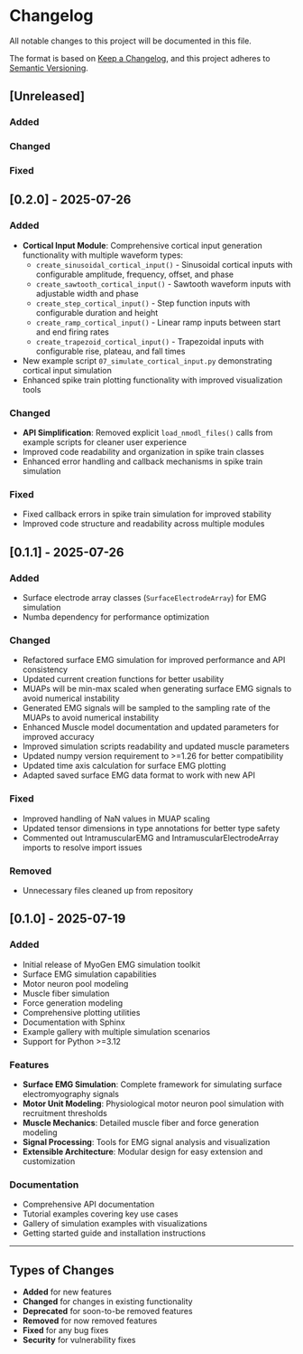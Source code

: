# Changelog

All notable changes to this project will be documented in this file.

The format is based on [Keep a Changelog](https://keepachangelog.com/en/1.0.0/),
and this project adheres to [Semantic Versioning](https://semver.org/spec/v2.0.0.html).

## [Unreleased]

### Added

### Changed

### Fixed

## [0.2.0] - 2025-07-26

### Added
- **Cortical Input Module**: Comprehensive cortical input generation functionality with multiple waveform types:
  - `create_sinusoidal_cortical_input()` - Sinusoidal cortical inputs with configurable amplitude, frequency, offset, and phase
  - `create_sawtooth_cortical_input()` - Sawtooth waveform inputs with adjustable width and phase
  - `create_step_cortical_input()` - Step function inputs with configurable duration and height
  - `create_ramp_cortical_input()` - Linear ramp inputs between start and end firing rates
  - `create_trapezoid_cortical_input()` - Trapezoidal inputs with configurable rise, plateau, and fall times
- New example script `07_simulate_cortical_input.py` demonstrating cortical input simulation
- Enhanced spike train plotting functionality with improved visualization tools

### Changed
- **API Simplification**: Removed explicit `load_nmodl_files()` calls from example scripts for cleaner user experience
- Improved code readability and organization in spike train classes
- Enhanced error handling and callback mechanisms in spike train simulation

### Fixed
- Fixed callback errors in spike train simulation for improved stability
- Improved code structure and readability across multiple modules

## [0.1.1] - 2025-07-26

### Added
- Surface electrode array classes (`SurfaceElectrodeArray`) for EMG simulation
- Numba dependency for performance optimization

### Changed
- Refactored surface EMG simulation for improved performance and API consistency
- Updated current creation functions for better usability
- MUAPs will be min-max scaled when generating surface EMG signals to avoid numerical instability
- Generated EMG signals will be sampled to the sampling rate of the MUAPs to avoid numerical instability
- Enhanced Muscle model documentation and updated parameters for improved accuracy
- Improved simulation scripts readability and updated muscle parameters
- Updated numpy version requirement to >=1.26 for better compatibility
- Updated time axis calculation for surface EMG plotting
- Adapted saved surface EMG data format to work with new API

### Fixed
- Improved handling of NaN values in MUAP scaling
- Updated tensor dimensions in type annotations for better type safety
- Commented out IntramuscularEMG and IntramuscularElectrodeArray imports to resolve import issues

### Removed
- Unnecessary files cleaned up from repository

## [0.1.0] - 2025-07-19

### Added
- Initial release of MyoGen EMG simulation toolkit
- Surface EMG simulation capabilities
- Motor neuron pool modeling
- Muscle fiber simulation
- Force generation modeling
- Comprehensive plotting utilities
- Documentation with Sphinx
- Example gallery with multiple simulation scenarios
- Support for Python >=3.12

### Features
- **Surface EMG Simulation**: Complete framework for simulating surface electromyography signals
- **Motor Unit Modeling**: Physiological motor neuron pool simulation with recruitment thresholds
- **Muscle Mechanics**: Detailed muscle fiber and force generation modeling
- **Signal Processing**: Tools for EMG signal analysis and visualization
- **Extensible Architecture**: Modular design for easy extension and customization

### Documentation
- Comprehensive API documentation
- Tutorial examples covering key use cases
- Gallery of simulation examples with visualizations
- Getting started guide and installation instructions

---

## Types of Changes
- **Added** for new features
- **Changed** for changes in existing functionality  
- **Deprecated** for soon-to-be removed features
- **Removed** for now removed features
- **Fixed** for any bug fixes
- **Security** for vulnerability fixes 